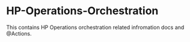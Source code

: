 # HP-Operations-Orchestration
This contains HP Operations orchestration related infromation docs and @Actions.
